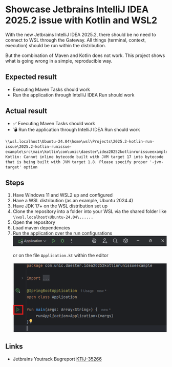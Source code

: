 # Showcase Jetbrains IntelliJ IDEA 2025.2 issue with Kotlin and WSL2

With the new Jetbrains IntelliJ IDEA 2025.2, there should be no need to connect to WSL through the Gateway. All things (terminal, context, execution) should be run within the distribution.

But the combination of Maven and Kotlin does not work. This project shows what is going wrong in a simple, reproducible way.

## Expected result

- Executing Maven Tasks should work
- Run the application through IntelliJ IDEA Run should work

## Actual result

- ✅ Executing Maven Tasks should work
- 💣 Run the application through IntelliJ IDEA Run should work

```text
\\wsl.localhost\Ubuntu-24.04\home\wsl\Projects\2025.2-kotlin-run-issue\2025.2-kotlin-runissue-example\src\main\kotlin\com\unic\daester\idea20252kotlinrunissueexample\Application.kt:10:5
Kotlin: Cannot inline bytecode built with JVM target 17 into bytecode that is being built with JVM target 1.8. Please specify proper '-jvm-target' option
```

## Steps

1. Have Windows 11 and WSL2 up and configured
2. Have a WSL distribution (as an example, Ubuntu 2024.4)
3. Have JDK 17+ on the WSL distribution set up
4. Clone the repository into a folder into your WSL via the shared folder like `\\wsl.localhost\Ubuntu-24.04\......`
5. Open the repository
6. Load maven dependencies
7. Run the application over the run configurations <br />![](./doc_assets/run-bar.png)<br /><br />or on the file `Application.kt` within the editor <br /><br />![](./doc_assets/run-editor.png)

## Links
- Jetbrains Youtrack Bugreport [KTIJ-35266](https://youtrack.jetbrains.com/issue/KTIJ-35266/)
